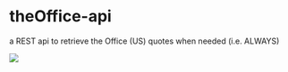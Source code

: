 # theOffice-api
a REST api to retrieve the Office (US) quotes when needed (i.e. ALWAYS)

![](https://media.giphy.com/media/MaItK5SUgStdm/giphy.gif)
